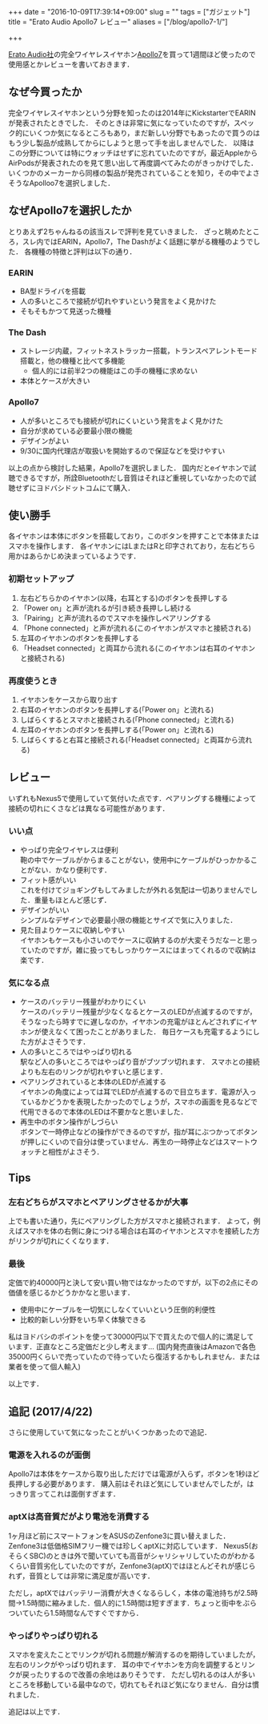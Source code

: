 +++
date = "2016-10-09T17:39:14+09:00"
slug = ""
tags = ["ガジェット"]
title = "Erato Audio Apollo7 レビュー"
aliases = ["/blog/apollo7-1/"]

+++

[Erato Audio社](http://eratolife.com/)の完全ワイヤレスイヤホン[Apollo7](http://eratolife.com/apollo-7)を買って1週間ほど使ったので使用感とかレビューを書いておきます．

<!--more -->

## なぜ今買ったか
完全ワイヤレスイヤホンという分野を知ったのは2014年にKickstarterでEARINが発表されたときでした．
そのときは非常に気になっていたのですが，スペック的にいくつか気になるところもあり，まだ新しい分野でもあったので買うのはもう少し製品が成熟してからにしようと思って手を出しませんでした．
以降はこの分野については特にウォッチはせずに忘れていたのですが，最近AppleからAirPodsが発表されたのを見て思い出して再度調べてみたのがきっかけでした．
いくつかのメーカーから同様の製品が発売されていることを知り，その中でよさそうなApolloo7を選択しました．

## なぜApollo7を選択したか
とりあえず2ちゃんねるの該当スレで評判を見ていきました．
ざっと眺めたところ，スレ内ではEARIN，Apollo7，The Dashがよく話題に挙がる機種のようでした．
各機種の特徴と評判は以下の通り．

### EARIN
* BA型ドライバを搭載
* 人の多いところで接続が切れやすいという発言をよく見かけた
* そもそもかつて見送った機種

### The Dash
* ストレージ内蔵，フィットネストラッカー搭載，トランスペアレントモード搭載と，他の機種と比べて多機能
    * 個人的には前半2つの機能はこの手の機種に求めない
* 本体とケースが大きい

### Apollo7
* 人が多いところでも接続が切れにくいという発言をよく見かけた
* 自分が求めている必要最小限の機能
* デザインがよい
* 9/30に国内代理店が取扱いを開始するので保証などを受けやすい

以上の点から検討した結果，Apollo7を選択しました．
国内だとeイヤホンで試聴できるですが，所詮Bluetoothだし音質はそれほど重視していなかったので試聴せずにヨドバシドットコムにて購入．

## 使い勝手
各イヤホンは本体にボタンを搭載しており，このボタンを押すことで本体またはスマホを操作します．
各イヤホンにはLまたはRと印字されており，左右どちら用かはあらかじめ決まっているようです．

### 初期セットアップ
1. 左右どちらかのイヤホン(以降，右耳とする)のボタンを長押しする
1. 「Power on」と声が流れるが引き続き長押しし続ける
1. 「Pairing」と声が流れるのでスマホを操作しペアリングする
1. 「Phone connected」と声が流れる(このイヤホンがスマホと接続される)
1. 左耳のイヤホンのボタンを長押しする
1. 「Headset connected」と両耳から流れる(このイヤホンは右耳のイヤホンと接続される)

### 再度使うとき
1. イヤホンをケースから取り出す
1. 右耳のイヤホンのボタンを長押しする(「Power on」と流れる)
1. しばらくするとスマホと接続される(「Phone connected」と流れる)
1. 左耳のイヤホンのボタンを長押しする(「Power on」と流れる)
1. しばらくすると右耳と接続される(「Headset connected」と両耳から流れる)

## レビュー
いずれもNexus5で使用していて気付いた点です．ペアリングする機種によって接続の切れにくさなどは異なる可能性があります．

### いい点
* やっぱり完全ワイヤレスは便利  
    鞄の中でケーブルがからまることがない，使用中にケーブルがひっかかることがない．かなり便利です．
* フィット感がいい  
    これを付けてジョギングもしてみましたが外れる気配は一切ありませんでした．重量もほとんど感じず．
* デザインがいい  
    シンプルなデザインで必要最小限の機能とサイズで気に入りました．
* 見た目よりケースに収納しやすい  
    イヤホンもケースも小さいのでケースに収納するのが大変そうだなーと思っていたのですが，雑に扱ってもしっかりケースにはまってくれるので収納は楽です．

### 気になる点
* ケースのバッテリー残量がわかりにくい  
    ケースのバッテリー残量が少なくなるとケースのLEDが点滅するのですが，そうなったら時すでに遅しなのか，イヤホンの充電がほとんどされずにイヤホンが使えなくて困ったことがありました．
    毎日ケースも充電するようにした方がよさそうです．
* 人の多いところではやっぱり切れる  
    駅など人の多いところではやっぱり音がブツブツ切れます．
    スマホとの接続よりも左右のリンクが切れやすいと感じます．
* ペアリングされていると本体のLEDが点滅する  
    イヤホンの角度によっては耳でLEDが点滅するので目立ちます．電源が入っているかどうかを表現したかったのでしょうが，スマホの画面を見るなどで代用できるので本体のLEDは不要かなと思いました．
* 再生中のボタン操作がしづらい  
    ボタンで一時停止などの操作ができるのですが，指が耳にぶつかってボタンが押しにくいので自分は使っていません．再生の一時停止などはスマートウォッチと相性がよさそう．

## Tips
### 左右どちらがスマホとペアリングさせるかが大事
上でも書いた通り，先にペアリングした方がスマホと接続されます．
よって，例えばスマホを体の右側に身につける場合は右耳のイヤホンとスマホを接続した方がリンクが切れにくくなります．

### 最後
定価で約40000円と決して安い買い物ではなかったのですが，以下の2点にその価値を感じるかどうかかなと思います．

* 使用中にケーブルを一切気にしなくていいという圧倒的利便性
* 比較的新しい分野をいち早く体験できる

私はヨドバシのポイントを使って30000円以下で買えたので個人的に満足しています．正直なところ定価だと少し考えます…
(国内発売直後はAmazonで各色35000円くらいで売っていたので待っていたら復活するかもしれません．または業者を使って個人輸入)

以上です．

## 追記 (2017/4/22)
さらに使用していて気になったことがいくつかあったので追記．

### 電源を入れるのが面倒
Apollo7は本体をケースから取り出しただけでは電源が入らず，ボタンを1秒ほど長押しする必要があります．
購入前はそれほど気にしていませんでしたが，はっきり言ってこれは面倒すぎます．

### aptXは高音質だがより電池を消費する
1ヶ月ほど前にスマートフォンをASUSのZenfone3に買い替えました．Zenfone3は低価格SIMフリー機では珍しくaptXに対応しています．
Nexus5(おそらくSBC)のときは外で聞いていても高音がシャリシャリしていたのがわかるくらい音質劣化していたのですが，Zenfone3(aptX)ではほとんどそれが感じられず，音質としては非常に満足度が高いです．

ただし，aptXではバッテリー消費が大きくなるらしく，本体の電池持ちが2.5時間→1.5時間に縮みました．個人的に1.5時間は短すぎます．ちょっと街中をぶらついていたら1.5時間なんですぐですから．

### やっぱりやっぱり切れる
スマホを変えたことでリンクが切れる問題が解消するのを期待していましたが，左右のリンクがやっぱり切れます．
耳の中でイヤホンを方向を調整するとリンクが戻ったりするので改善の余地はありそうです．
ただし切れるのは人が多いところを移動している最中なので，切れてもそれほど気になりません．自分は慣れました．

追記は以上です．
